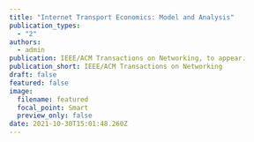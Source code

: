 ```yaml
---
title: "Internet Transport Economics: Model and Analysis"
publication_types:
  - "2"
authors:
  - admin
publication: IEEE/ACM Transactions on Networking, to appear.
publication_short: IEEE/ACM Transactions on Networking
draft: false
featured: false
image:
  filename: featured
  focal_point: Smart
  preview_only: false
date: 2021-10-30T15:01:48.260Z
---
```

